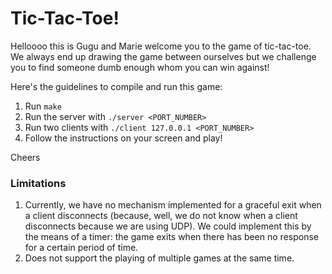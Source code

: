 # Tic-Tac-Toe!

Helloooo this is Gugu and Marie welcome you to the game of tic-tac-toe. We always end up drawing the game between ourselves but we challenge you to find someone dumb enough whom you can win against!

Here's the guidelines to compile and run this game:
1. Run `make`
2. Run the server with `./server <PORT_NUMBER>`
3. Run two clients with `./client 127.0.0.1 <PORT_NUMBER>`
4. Follow the instructions on your screen and play!

Cheers

### Limitations

1. Currently, we have no mechanism implemented for a graceful exit when a client disconnects (because, well, we do not know when a client disconnects because we are using UDP). We could implement this by the means of a timer: the game exits when there has been no response for a certain period of time.
2. Does not support the playing of multiple games at the same time.